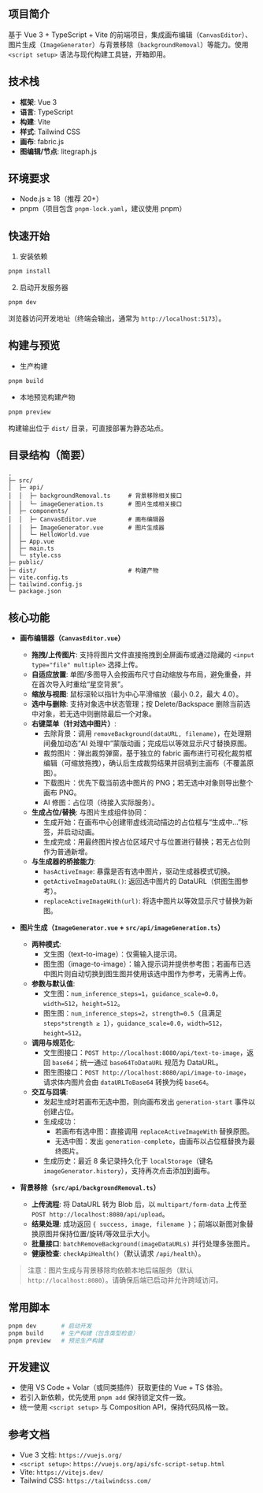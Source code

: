 ## 项目简介

基于 Vue 3 + TypeScript + Vite 的前端项目，集成画布编辑（`CanvasEditor`）、图片生成（`ImageGenerator`）与背景移除（`backgroundRemoval`）等能力。使用 `<script setup>` 语法与现代构建工具链，开箱即用。

## 技术栈

- **框架**: Vue 3
- **语言**: TypeScript
- **构建**: Vite
- **样式**: Tailwind CSS
- **画布**: fabric.js
- **图编辑/节点**: litegraph.js

## 环境要求

- Node.js ≥ 18（推荐 20+）
- pnpm（项目包含 `pnpm-lock.yaml`，建议使用 pnpm）

## 快速开始

1. 安装依赖

```bash
pnpm install
```

2. 启动开发服务器

```bash
pnpm dev
```

浏览器访问开发地址（终端会输出，通常为 `http://localhost:5173`）。

## 构建与预览

- 生产构建

```bash
pnpm build
```

- 本地预览构建产物

```bash
pnpm preview
```

构建输出位于 `dist/` 目录，可直接部署为静态站点。

## 目录结构（简要）

```
.
├─ src/
│  ├─ api/
│  │  ├─ backgroundRemoval.ts     # 背景移除相关接口
│  │  └─ imageGeneration.ts       # 图片生成相关接口
│  ├─ components/
│  │  ├─ CanvasEditor.vue         # 画布编辑器
│  │  ├─ ImageGenerator.vue       # 图片生成器
│  │  └─ HelloWorld.vue
│  ├─ App.vue
│  ├─ main.ts
│  └─ style.css
├─ public/
├─ dist/                          # 构建产物
├─ vite.config.ts
├─ tailwind.config.js
└─ package.json
```

## 核心功能

- **画布编辑器（`CanvasEditor.vue`）**
  - **拖拽/上传图片**: 支持将图片文件直接拖拽到全屏画布或通过隐藏的 `<input type="file" multiple>` 选择上传。
  - **自适应放置**: 单图/多图导入会按画布尺寸自动缩放与布局，避免重叠，并在首次导入时重绘“星空背景”。
  - **缩放与视图**: 鼠标滚轮以指针为中心平滑缩放（最小 0.2，最大 4.0）。
  - **选中与删除**: 支持对象选中状态管理；按 Delete/Backspace 删除当前选中对象，若无选中则删除最后一个对象。
  - **右键菜单（针对选中图片）**:
    - 去除背景：调用 `removeBackground(dataURL, filename)`，在处理期间叠加动态“AI 处理中”蒙版动画；完成后以等效显示尺寸替换原图。
    - 裁剪图片：弹出裁剪弹窗，基于独立的 fabric 画布进行可视化裁剪框编辑（可缩放拖拽），确认后生成裁剪结果并回填到主画布（不覆盖原图）。
    - 下载图片：优先下载当前选中图片的 PNG；若无选中对象则导出整个画布 PNG。
    - AI 修图：占位项（待接入实际服务）。
  - **生成占位/替换**: 与图片生成组件协同：
    - 生成开始：在画布中心创建带虚线流动描边的占位框与“生成中...”标签，并启动动画。
    - 生成完成：用最终图片按占位区域尺寸与位置进行替换；若无占位则作为普通新增。
  - **与生成器的桥接能力**:
    - `hasActiveImage`: 暴露是否有选中图片，驱动生成器模式切换。
    - `getActiveImageDataURL()`: 返回选中图片的 DataURL（供图生图参考）。
    - `replaceActiveImageWith(url)`: 将选中图片以等效显示尺寸替换为新图。

- **图片生成（`ImageGenerator.vue` + `src/api/imageGeneration.ts`）**
  - **两种模式**:
    - 文生图（text-to-image）：仅需输入提示词。
    - 图生图（image-to-image）：输入提示词并提供参考图；若画布已选中图片则自动切换到图生图并使用该选中图作为参考，无需再上传。
  - **参数与默认值**:
    - 文生图：`num_inference_steps=1`，`guidance_scale=0.0`，`width=512`，`height=512`。
    - 图生图：`num_inference_steps=2`，`strength=0.5`（且满足 `steps*strength ≥ 1`），`guidance_scale=0.0`，`width=512`，`height=512`。
  - **调用与规范化**:
    - 文生图接口：`POST http://localhost:8080/api/text-to-image`，返回 `base64`；统一通过 `base64ToDataURL` 规范为 DataURL。
    - 图生图接口：`POST http://localhost:8080/api/image-to-image`，请求体内图片会由 `dataURLToBase64` 转换为纯 `base64`。
  - **交互与回填**:
    - 发起生成时若画布无选中图，则向画布发出 `generation-start` 事件以创建占位。
    - 生成成功：
      - 若画布有选中图：直接调用 `replaceActiveImageWith` 替换原图。
      - 无选中图：发出 `generation-complete`，由画布以占位框替换为最终图片。
    - 生成历史：最近 8 条记录持久化于 `localStorage`（键名 `imageGenerator.history`），支持再次点击添加到画布。

- **背景移除（`src/api/backgroundRemoval.ts`）**
  - **上传流程**: 将 DataURL 转为 Blob 后，以 `multipart/form-data` 上传至 `POST http://localhost:8080/api/upload`。
  - **结果处理**: 成功返回 `{ success, image, filename }`；前端以新图对象替换原图并保持位置/旋转/等效显示大小。
  - **批量接口**: `batchRemoveBackground(imageDataURLs)` 并行处理多张图片。
  - **健康检查**: `checkApiHealth()`（默认请求 `/api/health`）。

> 注意：图片生成与背景移除均依赖本地后端服务（默认 `http://localhost:8080`）。请确保后端已启动并允许跨域访问。

## 常用脚本

```bash
pnpm dev       # 启动开发
pnpm build     # 生产构建（包含类型检查）
pnpm preview   # 预览生产构建
```

## 开发建议

- 使用 VS Code + Volar（或同类插件）获取更佳的 Vue + TS 体验。
- 若引入新依赖，优先使用 `pnpm add` 保持锁定文件一致。
- 统一使用 `<script setup>` 与 Composition API，保持代码风格一致。

## 参考文档

- Vue 3 文档: `https://vuejs.org/`
- `<script setup>`: `https://vuejs.org/api/sfc-script-setup.html`
- Vite: `https://vitejs.dev/`
- Tailwind CSS: `https://tailwindcss.com/`
